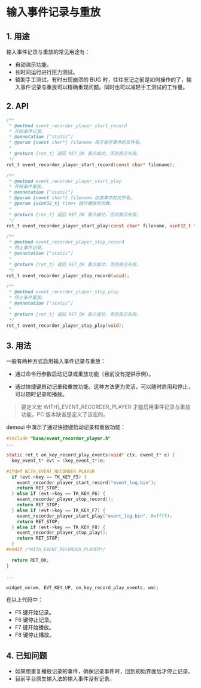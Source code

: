 # 输入事件记录与重放

## 1. 用途

输入事件记录与重放的常见用途有：

* 自动演示功能。
* 长时间运行进行压力测试。
* 辅助手工测试。有时出现崩溃的 BUG 时，往往忘记之前是如何操作的了，输入事件记录与重放可以精确重现问题。同时也可以减轻手工测试的工作量。

## 2. API

```c
/**
 * @method event_recorder_player_start_record
 * 开始事件记录。
 * @annotation ["static"]
 * @param {const char*} filename 用于保存事件的文件名。
 *
 * @return {ret_t} 返回 RET_OK 表示成功，否则表示失败。
 */
ret_t event_recorder_player_start_record(const char* filename);

/**
 * @method event_recorder_player_start_play
 * 开始事件重放。
 * @annotation ["static"]
 * @param {const char*} filename 存放事件的文件名。
 * @param {uint32_t} times 循环播放的次数。
 *
 * @return {ret_t} 返回 RET_OK 表示成功，否则表示失败。
 */
ret_t event_recorder_player_start_play(const char* filename, uint32_t times);

/**
 * @method event_recorder_player_stop_record
 * 停止事件记录。
 * @annotation ["static"]
 *
 * @return {ret_t} 返回 RET_OK 表示成功，否则表示失败。
 */
ret_t event_recorder_player_stop_record(void);

/**
 * @method event_recorder_player_stop_play
 * 停止事件重放。
 * @annotation ["static"]
 *
 * @return {ret_t} 返回 RET_OK 表示成功，否则表示失败。
 */
ret_t event_recorder_player_stop_play(void);
```

## 3. 用法

一般有两种方式启用输入事件记录与重放：

* 通过命令行参数启动记录或重放功能（目前没有提供示例）。

* 通过快捷键启动记录和重放功能。这种方法更为灵活，可以随时启用和停止，可以随时记录和播放。

> 要定义宏 WITH|_EVENT\_RECORDER\_PLAYER 才能启用事件记录与重放功能，PC 版本缺省是定义了该宏的。

demoui 中演示了通过快捷键启动记录和重放功能：

```c 
#include "base/event_recorder_player.h"
...

static ret_t on_key_record_play_events(void* ctx, event_t* e) {
  key_event_t* evt = (key_event_t*)e;

#ifdef WITH_EVENT_RECORDER_PLAYER
  if (evt->key == TK_KEY_F5) {
    event_recorder_player_start_record("event_log.bin");
    return RET_STOP;
  } else if (evt->key == TK_KEY_F6) {
    event_recorder_player_stop_record();
    return RET_STOP;
  } else if (evt->key == TK_KEY_F7) {
    event_recorder_player_start_play("event_log.bin", 0xffff);
    return RET_STOP;
  } else if (evt->key == TK_KEY_F8) {
    event_recorder_player_stop_play();
    return RET_STOP;
  }
#endif /*WITH_EVENT_RECORDER_PLAYER*/

  return RET_OK;
}

...

widget_on(wm, EVT_KEY_UP, on_key_record_play_events, wm);

```

在以上代码中：

* F5 键开始记录。
* F6 键停止记录。
* F7 键开始播放。
* F8 键停止播放。

## 4. 已知问题

* 如果想重复播放记录的事件，确保记录事件时，回到初始界面后才停止记录。
* 目前平台原生输入法的输入事件没有记录。
